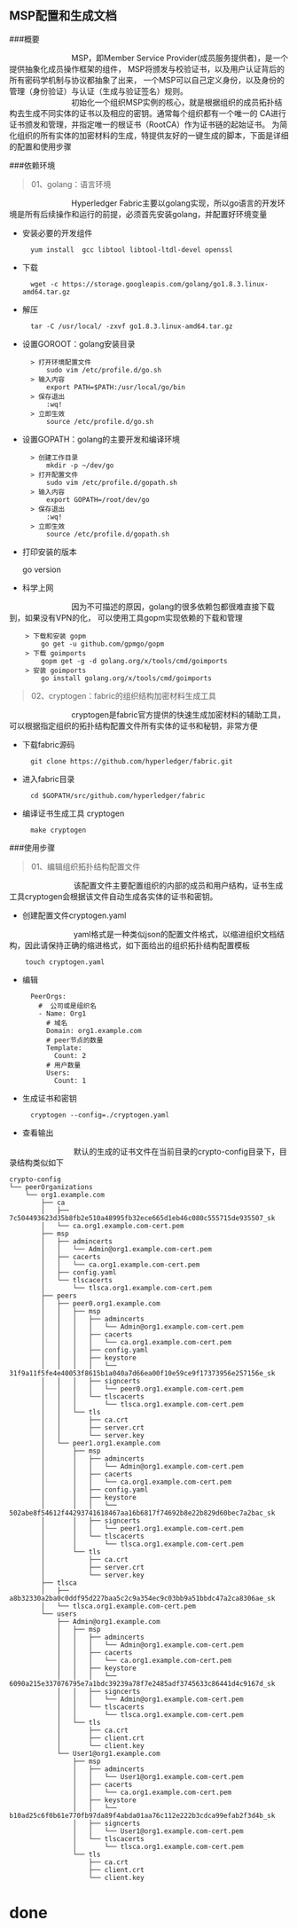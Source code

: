 ## MSP配置和生成文档

###概要
    
&emsp;&emsp;&emsp;&emsp;&emsp;&emsp;&emsp;&emsp;MSP，即Member Service Provider(成员服务提供者)，是一个提供抽象化成员操作框架的组件，
MSP将颁发与校验证书，以及用户认证背后的所有密码学机制与协议都抽象了出来，
一个MSP可以自己定义身份，以及身份的管理（身份验证）与认证（生成与验证签名）规则。<br/>
&emsp;&emsp;&emsp;&emsp;&emsp;&emsp;&emsp;&emsp;初始化一个组织MSP实例的核心，就是根据组织的成员拓扑结构去生成不同实体的证书以及相应的密钥。通常每个组织都有一个唯一的
CA进行证书颁发和管理，并指定唯一的根证书（RootCA）作为证书链的起始证书。
为简化组织的所有实体的加密材料的生成，特提供友好的一键生成的脚本，下面是详细的配置和使用步骤

###依赖环境

> 01、golang：语言环境

&emsp;&emsp;&emsp;&emsp;&emsp;&emsp;&emsp;&emsp;Hyperledger Fabric主要以golang实现，所以go语言的开发环境是所有后续操作和运行的前提，必须首先安装golang，并配置好环境变量

- 安装必要的开发组件

        yum install  gcc libtool libtool-ltdl-devel openssl

- 下载

        wget -c https://storage.googleapis.com/golang/go1.8.3.linux-amd64.tar.gz
        
- 解压
        
        tar -C /usr/local/ -zxvf go1.8.3.linux-amd64.tar.gz
        
- 设置GOROOT：golang安装目录

        > 打开环境配置文件
            sudo vim /etc/profile.d/go.sh
        > 输入内容
            export PATH=$PATH:/usr/local/go/bin
        > 保存退出
            :wq!
        > 立即生效
            source /etc/profile.d/go.sh

- 设置GOPATH：golang的主要开发和编译环境

        > 创建工作目录
            mkdir -p ~/dev/go
        > 打开配置文件
            sudo vim /etc/profile.d/gopath.sh
        > 输入内容
            export GOPATH=/root/dev/go
        > 保存退出
            :wq!
        > 立即生效
            source /etc/profile.d/gopath.sh
            
- 打印安装的版本
    
    go version
    
- 科学上网

&emsp;&emsp;&emsp;&emsp;&emsp;&emsp;&emsp;&emsp;因为不可描述的原因，golang的很多依赖包都很难直接下载到，如果没有VPN的化，
可以使用工具gopm实现依赖的下载和管理

        > 下载和安装 gopm
            go get -u github.com/gpmgo/gopm
        > 下载 goimports
            gopm get -g -d golang.org/x/tools/cmd/goimports
        > 安装 goimports
            go install golang.org/x/tools/cmd/goimports
            

> 02、cryptogen：fabric的组织结构加密材料生成工具

&emsp;&emsp;&emsp;&emsp;&emsp;&emsp;&emsp;&emsp;cryptogen是fabric官方提供的快速生成加密材料的辅助工具，可以根据指定组织的拓扑结构配置文件所有实体的证书和秘钥，非常方便

- 下载fabric源码

        git clone https://github.com/hyperledger/fabric.git
        
- 进入fabric目录

        cd $GOPATH/src/github.com/hyperledger/fabric

- 编译证书生成工具 cryptogen

		make cryptogen

###使用步骤

> 01、编辑组织拓扑结构配置文件

&emsp;&emsp;&emsp;&emsp;&emsp;&emsp;&emsp;&emsp; 该配置文件主要配置组织的内部的成员和用户结构，证书生成工具cryptogen会根据该文件自动生成各实体的证书和密钥。

- 创建配置文件cryptogen.yaml

&emsp;&emsp;&emsp;&emsp;&emsp;&emsp;&emsp;&emsp; yaml格式是一种类似json的配置文件格式，以缩进组织文档结构，因此请保持正确的缩进格式，如下面给出的组织拓扑结构配置模板

		touch cryptogen.yaml
		
- 编辑

		PeerOrgs:
		  #  公司或是组织名
		  - Name: Org1
		    # 域名
		    Domain: org1.example.com
		    # peer节点的数量
		    Template:
		      Count: 2
		    # 用户数量
		    Users:
		      Count: 1
      
- 生成证书和密钥

		cryptogen --config=./cryptogen.yaml
		
- 查看输出

&emsp;&emsp;&emsp;&emsp;&emsp;&emsp;&emsp;&emsp; 默认的生成的证书文件在当前目录的crypto-config目录下，目录结构类似如下

	crypto-config
	└── peerOrganizations
	    └── org1.example.com
	        ├── ca
	        │   ├── 7c504493623d35b8fb2e510a48995fb32ece665d1eb46c080c555715de935507_sk
	        │   └── ca.org1.example.com-cert.pem
	        ├── msp
	        │   ├── admincerts
	        │   │   └── Admin@org1.example.com-cert.pem
	        │   ├── cacerts
	        │   │   └── ca.org1.example.com-cert.pem
	        │   ├── config.yaml
	        │   └── tlscacerts
	        │       └── tlsca.org1.example.com-cert.pem
	        ├── peers
	        │   ├── peer0.org1.example.com
	        │   │   ├── msp
	        │   │   │   ├── admincerts
	        │   │   │   │   └── Admin@org1.example.com-cert.pem
	        │   │   │   ├── cacerts
	        │   │   │   │   └── ca.org1.example.com-cert.pem
	        │   │   │   ├── config.yaml
	        │   │   │   ├── keystore
	        │   │   │   │   └── 31f9a11f5fe4e40053f8615b1a040a7d66ea00f10e59ce9f17373956e257156e_sk
	        │   │   │   ├── signcerts
	        │   │   │   │   └── peer0.org1.example.com-cert.pem
	        │   │   │   └── tlscacerts
	        │   │   │       └── tlsca.org1.example.com-cert.pem
	        │   │   └── tls
	        │   │       ├── ca.crt
	        │   │       ├── server.crt
	        │   │       └── server.key
	        │   └── peer1.org1.example.com
	        │       ├── msp
	        │       │   ├── admincerts
	        │       │   │   └── Admin@org1.example.com-cert.pem
	        │       │   ├── cacerts
	        │       │   │   └── ca.org1.example.com-cert.pem
	        │       │   ├── config.yaml
	        │       │   ├── keystore
	        │       │   │   └── 502abe8f54612f44293741618467aa16b6817f74692b8e22b829d60bec7a2bac_sk
	        │       │   ├── signcerts
	        │       │   │   └── peer1.org1.example.com-cert.pem
	        │       │   └── tlscacerts
	        │       │       └── tlsca.org1.example.com-cert.pem
	        │       └── tls
	        │           ├── ca.crt
	        │           ├── server.crt
	        │           └── server.key
	        ├── tlsca
	        │   ├── a8b32330a2ba0c0ddf95d227baa5c2c9a354ec9c03bb9a51bbdc47a2ca8306ae_sk
	        │   └── tlsca.org1.example.com-cert.pem
	        └── users
	            ├── Admin@org1.example.com
	            │   ├── msp
	            │   │   ├── admincerts
	            │   │   │   └── Admin@org1.example.com-cert.pem
	            │   │   ├── cacerts
	            │   │   │   └── ca.org1.example.com-cert.pem
	            │   │   ├── keystore
	            │   │   │   └── 6090a215e337076795e7a1bdc39239a78f7e2485adf3745633c86441d4c9167d_sk
	            │   │   ├── signcerts
	            │   │   │   └── Admin@org1.example.com-cert.pem
	            │   │   └── tlscacerts
	            │   │       └── tlsca.org1.example.com-cert.pem
	            │   └── tls
	            │       ├── ca.crt
	            │       ├── client.crt
	            │       └── client.key
	            └── User1@org1.example.com
	                ├── msp
	                │   ├── admincerts
	                │   │   └── User1@org1.example.com-cert.pem
	                │   ├── cacerts
	                │   │   └── ca.org1.example.com-cert.pem
	                │   ├── keystore
	                │   │   └── b10ad25c6f0b61e770fb97da89f4abda01aa76c112e222b3cdca99efab2f3d4b_sk
	                │   ├── signcerts
	                │   │   └── User1@org1.example.com-cert.pem
	                │   └── tlscacerts
	                │       └── tlsca.org1.example.com-cert.pem
	                └── tls
	                    ├── ca.crt
	                    ├── client.crt
	                    └── client.key

# done

    